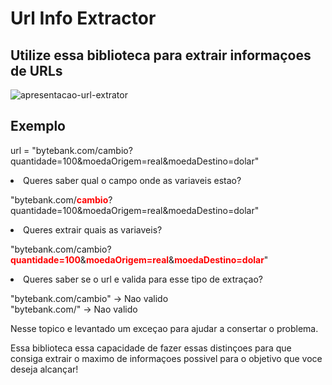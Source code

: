 <h1>Url Info Extractor</h1>

<h2>Utilize essa biblioteca para extrair informaçoes de URLs</h2>

![apresentacao-url-extrator](https://github.com/dimitriribeiro/extrator-url/assets/108006649/31f9789b-1844-4686-b95f-38ab655b767b)

<h2>Exemplo</h2>

url = "bytebank.com/cambio?quantidade=100&moedaOrigem=real&moedaDestino=dolar"

<li>Queres saber qual o campo onde as variaveis estao?</li>

"bytebank.com/<strong style="color: red;">cambio</strong>?quantidade=100&moedaOrigem=real&moedaDestino=dolar"

<li>Queres extrair quais as variaveis?</li>

"bytebank.com/cambio?<strong style="color: red;">quantidade=100</strong>&<strong style="color: red;">moedaOrigem=real</strong>&<strong style="color: red;">moedaDestino=dolar</strong>"

<li>Queres saber se o url e valida para esse tipo de extraçao?</li>

"bytebank.com/cambio" -> Nao valido<br>
"bytebank.com/" -> Nao valido<br>

Nesse topico e levantado um exceçao para ajudar a consertar o problema.

Essa biblioteca essa capacidade de fazer essas distinçoes para que consiga extrair
o maximo de informaçoes possivel para o objetivo que voce deseja alcançar!
